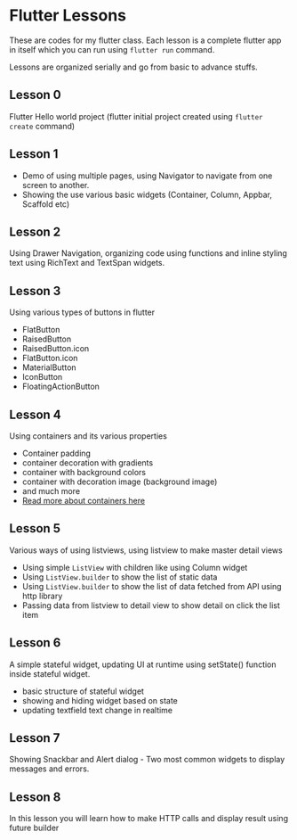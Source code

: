 # Flutter Lessons
These are codes for my flutter class. Each lesson is a complete flutter app in itself which you can run using `flutter run` command.

Lessons are organized serially and go from basic to advance stuffs.

## Lesson 0
Flutter Hello world project (flutter initial project created using `flutter create` command)

## Lesson 1
- Demo of using multiple pages, using Navigator to navigate from one screen to another.
- Showing the use various basic widgets (Container, Column, Appbar, Scaffold etc)

## Lesson 2
Using Drawer Navigation, organizing code using functions and inline styling text using RichText and TextSpan widgets.

## Lesson 3
Using various types of buttons in flutter
- FlatButton
- RaisedButton
- RaisedButton.icon
- FlatButton.icon
- MaterialButton
- IconButton
- FloatingActionButton


## Lesson 4
Using containers and its various properties
- Container padding
- container decoration with gradients
- container with background colors
- container with decoration image (background image)
- and much more
- [Read more about containers here](https://flutteropen.gitbook.io/ebook/flutter-widgets-01-container)

## Lesson 5
Various ways of using listviews, using listview to make master detail views
- Using simple `ListView` with children like using Column widget
- Using `ListView.builder` to show the list of static data
- Using `ListView.builder` to show the list of data fetched from API using http library
- Passing data from listview to detail view to show detail on click the list item

## Lesson 6
A simple stateful widget, updating UI at runtime using setState() function inside stateful widget.
- basic structure of stateful widget
- showing and hiding widget based on state
- updating textfield text change in realtime

## Lesson 7
Showing Snackbar and Alert dialog - Two most common widgets to display messages and errors.

## Lesson 8
In this lesson you will learn how to make HTTP calls and display result using future builder